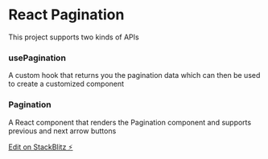 # React Pagination

This project supports two kinds of APIs

### usePagination

A custom hook that returns you the pagination data which can then be used to create a customized component 

### Pagination

A React component that renders the Pagination component and supports previous and next arrow buttons

[Edit on StackBlitz ⚡️](https://stackblitz.com/edit/react-1zaeqk)